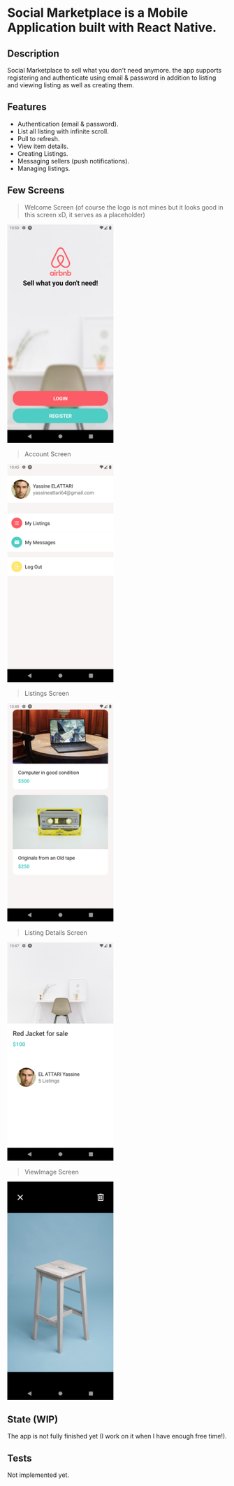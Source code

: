 # Social Marketplace is a Mobile Application built with React Native.

## Description
Social Marketplace to sell what you don't need anymore. the app supports registering and authenticate using email & password in addition to listing and viewing listing as well as creating them.

## Features
- Authentication (email & password).
- List all listing with infinite scroll.
- Pull to refresh.
- View item details.
- Creating Listings.
- Messaging sellers (push notifications).
- Managing listings.

## Few Screens

> Welcome Screen (of course the logo is not mines but it looks good in this screen xD, it serves as a placeholder)

<img src="https://github.com/ELATTARIYassine/social-marketplace-react-native/blob/master/Github-readme-images/WelcomeScreen.png?raw=true" alt="Welcome Screen" height="500"/>
<br />

> Account Screen

<img src="https://raw.githubusercontent.com/ELATTARIYassine/social-marketplace-react-native/master/Github-readme-images/AccountScreen.png" alt="Account Screen" height="500"/>
<br />

> Listings Screen

<img src="https://github.com/ELATTARIYassine/social-marketplace-react-native/blob/master/Github-readme-images/ListingsScreen.png?raw=true" alt="Listings Screen" height="500"/>
<br />

> Listing Details Screen

<img src="https://raw.githubusercontent.com/ELATTARIYassine/social-marketplace-react-native/master/Github-readme-images/ListingDetailsScreen.png" alt="Listing Details Screen" height="500"/>
<br />

> ViewImage Screen

<img src="https://github.com/ELATTARIYassine/social-marketplace-react-native/blob/master/Github-readme-images/ViewImageScreen.png?raw=true" alt="ViewImage Screen" height="500"/>
<br />

## State (WIP)
The app is not fully finished yet (I work on it when I have enough free time!).

## Tests
Not implemented yet.